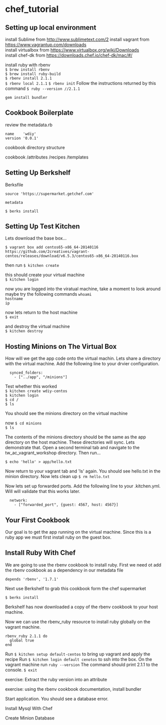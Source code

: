 chef_tutorial
=============


Setting up local environment
----------------------------
install Sublime from http://www.sublimetext.com/2 
install vagrant from https://www.vagrantup.com/downloads  
install virtualbox from https://www.virtualbox.org/wiki/Downloads  
install chef-dk from https://downloads.chef.io/chef-dk/mac/#/

install ruby with rbenv  
`$ brew install rbenv`  
`$ brew install ruby-build`  
`$ rbenv install 2.1.1`  
`$ rbenv local 2.1.1` 
`$ rbenv init`
Follow the instructions returned by this command 
`$ ruby --version //2.1.1`

`gem install bundler`


Cookbook Boilerplate
--------------------
 review the metadata.rb

```
name    'wdiy'
version '0.0.1'
```

cookbook directory structure

cookbook
/attributes
/recipes
/templates


Setting Up Berkshelf
-----------------------


Berksfile

```
source 'https://supermarket.getchef.com'

metadata
```

`$ berks install`


Setting Up Test Kitchen
-----------------------
Lets download the base box...

`$ vagrant box add centos65-x86_64-20140116 https://github.com/2creatives/vagrant-centos/releases/download/v6.5.3/centos65-x86_64-20140116.box  `

then run
`$ kitchen create`  

this should create your virtual machine  
`$ kitchen login`  

now you are logged into the viratual machine, take a moment to look around  
maybe try the following commands 
`whoami`  
`hostname`  
`ip`  

now lets return to the host machine  
`$ exit`  

and destroy the virtual machine  
`$ kitchen destroy` 


Hosting Minions on The Virtual Box
----------------------------------
How will we get the app code onto the virtual machin. Lets share a directory with the virtual machine. Add the following line to your drvier configuration.
```
  synced_folders:
    - ["../app", "/minions"]
```  

Test whether this worked  
`$ kitchen create wdiy-centos`  
`$ kitchen login`    
`$ cd /`  
`$ ls`

You should see the minions directory on the virtual machine  

now 
`$ cd minions`  
`$ ls`

The contents of the minions directory should be the same as the app directory on the host machine. These directories will sync. Lets demonstrate that. Open a second terminal tab and navigate to the tw_ac_vagrant_workshop directory. Then run...

`$ echo 'hello' > app/hello.txt`

Now return to your vagrant tab and 'ls' again. You should see hello.txt in the minion directory. Now lets clean up 
`$ rm hello.txt`

Now lets set up forwarded ports. Add the following line to your .kitchen.yml. Will will validate that this works later.

```
  network:
    - ["forwarded_port", {guest: 4567, host: 4567}]
```

Your First Cookbook
-------------------


Our goal is to get the app running on the virtual machine. Since this is a ruby app we must first install ruby on the guest box.

Install Ruby With Chef
----------------------  

We are going to use the rbenv cookbook to install ruby. First we need ot add the rbenv cookbook as a dependency in our metadata file 

`depends 'rbenv', '1.7.1'`

Next use Berkshelf to grab this cookbook form the chef supermarket

`$ berks install`

Berkshelf has now downloaded a copy of the rbenv cookbook to your host machine.

Now we can use the rbenv_ruby resource to install ruby globally on the vagrant machine.

```
rbenv_ruby 2.1.1 do
  global true
end
```

Run `$ kitchen setup default-centos` to bring up vagrant and apply the recipe
Run `$ kitchen login default cenotos` to ssh into the box.
On the vagrant machine run `ruby --version`
The command should print 2.1.1 to the console.
`$ exit`

exercise: Extract the ruby version into an attribute  

exercise: using the rbenv cookbook documentation, install bundler  

Start application. You should see a database error.

Install Mysql With Chef


Create Minion Database  








